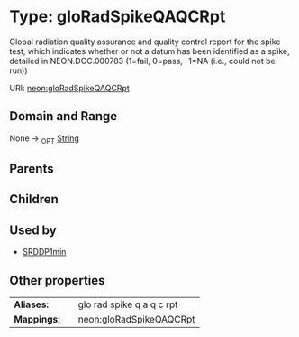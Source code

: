
# Type: gloRadSpikeQAQCRpt


Global radiation quality assurance and quality control report for the spike test, which indicates whether or not a datum has been identified as a spike, detailed in NEON.DOC.000783 (1=fail, 0=pass, -1=NA (i.e., could not be run))

URI: [neon:gloRadSpikeQAQCRpt](https://data.neonscience.org/gloRadSpikeQAQCRpt)


## Domain and Range

None ->  <sub>OPT</sub> [String](types/String.md)

## Parents


## Children


## Used by

 * [SRDDP1min](SRDDP1min.md)

## Other properties

|  |  |  |
| --- | --- | --- |
| **Aliases:** | | glo rad spike q a q c rpt |
| **Mappings:** | | neon:gloRadSpikeQAQCRpt |


